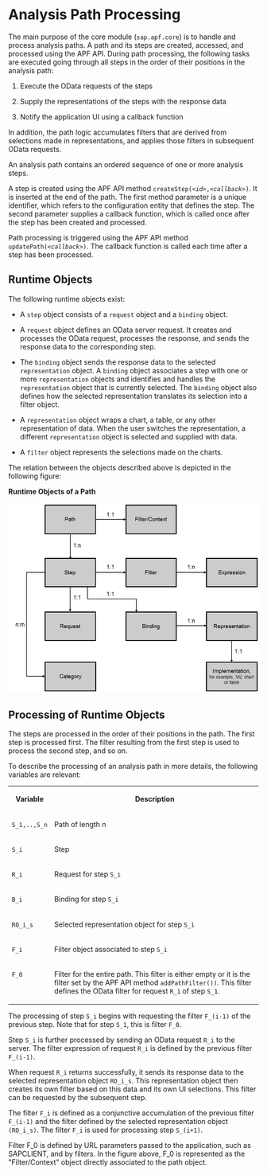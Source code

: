 <!-- loiof7da7d53b5c19456e10000000a423f68 -->

# Analysis Path Processing

The main purpose of the core module \(`sap.apf.core`\) is to handle and process analysis paths. A path and its steps are created, accessed, and processed using the APF API. During path processing, the following tasks are executed going through all steps in the order of their positions in the analysis path:

1.  Execute the OData requests of the steps

2.  Supply the representations of the steps with the response data

3.  Notify the application UI using a callback function


In addition, the path logic accumulates filters that are derived from selections made in representations, and applies those filters in subsequent OData requests.

An analysis path contains an ordered sequence of one or more analysis steps.

A step is created using the APF API method <code>createStep(<i class="varname">&lt;id&gt;</i>,<i class="varname">&lt;callback&gt;</i>)</code>. It is inserted at the end of the path. The first method parameter is a unique identifier, which refers to the configuration entity that defines the step. The second parameter supplies a callback function, which is called once after the step has been created and processed.

Path processing is triggered using the APF API method <code>updatePath(<i class="varname">&lt;callback&gt;</i>)</code>. The callback function is called each time after a step has been processed.



## Runtime Objects

The following runtime objects exist:

-   A `step` object consists of a `request` object and a `binding` object.

-   A `request` object defines an OData server request. It creates and processes the OData request, processes the response, and sends the response data to the corresponding step.

-   The `binding` object sends the response data to the selected `representation` object. A `binding` object associates a step with one or more `representation` objects and identifies and handles the `representation` object that is currently selected. The `binding` object also defines how the selected representation translates its selection into a filter object.

-   A `representation` object wraps a chart, a table, or any other representation of data. When the user switches the representation, a different `representation` object is selected and supplied with data.

-   A `filter` object represents the selections made on the charts.


The relation between the objects described above is depicted in the following figure:

  
  
**Runtime Objects of a Path**

![](images/Runtime_Objects_of_a_Path_c2f67ec.png "Runtime Objects of a Path")



## Processing of Runtime Objects

The steps are processed in the order of their positions in the path. The first step is processed first. The filter resulting from the first step is used to process the second step, and so on.

To describe the processing of an analysis path in more details, the following variables are relevant:


<table>
<tr>
<th valign="top">

Variable

</th>
<th valign="top">

Description

</th>
</tr>
<tr>
<td valign="top">

`S_1,..,S_n` 

</td>
<td valign="top">

Path of length n

</td>
</tr>
<tr>
<td valign="top">

`S_i` 

</td>
<td valign="top">

Step

</td>
</tr>
<tr>
<td valign="top">

`R_i` 

</td>
<td valign="top">

Request for step `S_i` 

</td>
</tr>
<tr>
<td valign="top">

`B_i` 

</td>
<td valign="top">

Binding for step `S_i` 

</td>
</tr>
<tr>
<td valign="top">

`RO_i_s` 

</td>
<td valign="top">

Selected representation object for step `S_i` 

</td>
</tr>
<tr>
<td valign="top">

`F_i` 

</td>
<td valign="top">

Filter object associated to step `S_i` 

</td>
</tr>
<tr>
<td valign="top">

`F_0` 

</td>
<td valign="top">

Filter for the entire path. This filter is either empty or it is the filter set by the APF API method `addPathFilter())`. This filter defines the OData filter for request `R_1` of step `S_1`.

</td>
</tr>
</table>

The processing of step `S_i` begins with requesting the filter `F_(i-1)` of the previous step. Note that for step `S_1`, this is filter `F_0`.

Step `S_i` is further processed by sending an OData request `R_i` to the server. The filter expression of request `R_i` is defined by the previous filter `F_(i-1)`.

When request `R_i` returns successfully, it sends its response data to the selected representation object `RO_i_s`. This representation object then creates its own filter based on this data and its own UI selections. This filter can be requested by the subsequent step.

The filter `F_i` is defined as a conjunctive accumulation of the previous filter `F_(i-1)` and the filter defined by the selected representation object `(RO_i_s)`. The filter `F_i` is used for processing step `S_(i+1)`.

Filter F\_0 is defined by URL parameters passed to the application, such as SAPCLIENT, and by filters. In the figure above, F\_0 is represented as the "Filter/Context" object directly associated to the path object.


